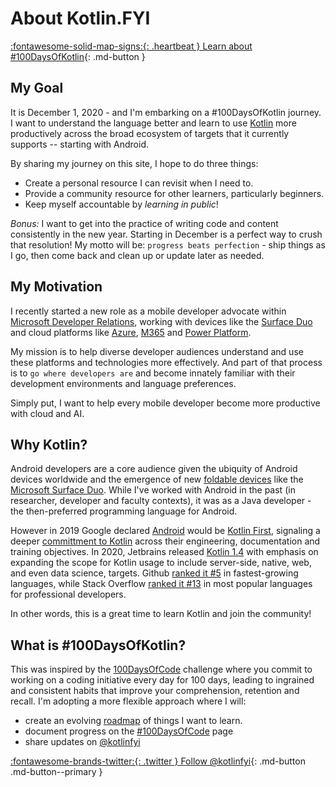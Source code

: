 # About Kotlin.FYI

[:fontawesome-solid-map-signs:{: .heartbeat } Learn about #100DaysOfKotlin](/home/100days){: .md-button }

## My Goal
It is December 1, 2020 - and I'm embarking on a #100DaysOfKotlin journey. I want to understand the language better and learn to use [Kotlin](https://kotlinlang.org) more productively across the broad ecosystem of targets that it currently supports -- starting with Android.

By sharing my journey on this site, I hope to do three things:

 * Create a personal resource I can revisit when I need to.
 * Provide a community resource for other learners, particularly beginners.
 * Keep myself accountable by _learning in public_!

_Bonus:_ I want to get into the practice of writing code and content consistently in the new year. Starting in December is a perfect way to crush that resolution! My motto will be: `progress beats perfection` - ship things as I go, then come back and clean up or update later as needed.

## My Motivation

I recently started a new role as a mobile developer advocate within [Microsoft Developer Relations](https://twitter.com/azureadvocates), working with devices like the [Surface Duo](https://docs.microsoft.com/en-us/dual-screen/?WT.mc_id=mobile-9644-ninarasi) and cloud platforms like [Azure](https://docs.microsoft.com/en-us/azure/?product=featured&WT.mc_id=mobile-9644-ninarasi), [M365](https://docs.microsoft.com/en-us/microsoft-365/?view=o365-worldwide&WT.mc_id=mobile-9644-ninarasi) and [Power Platform](https://docs.microsoft.com/en-us/power-platform/?WT.mc_id=mobile-9644-ninarasi). 

My mission is to help diverse developer audiences understand and use these platforms and technologies more effectively. And part of that process is to `go where developers are` and become innately familiar with their development environments and language preferences.

Simply put, I want to help every mobile developer become more productive with cloud and AI.

## Why Kotlin?

Android developers are a core audience given the ubiquity of Android devices worldwide and the emergence of new [foldable devices](https://developer.android.com/guide/topics/ui/foldables) like the [Microsoft Surface Duo](https://docs.microsoft.com/en-us/dual-screen/?WT.mc_id=mobile-9644-ninarasi). While I've worked with Android in the past (in researcher, developer and faculty contexts), it was as a Java developer - the then-preferred programming language for Android.

However in 2019 Google declared [Android](https://developer.android.com) would be [Kotlin First](https://developer.android.com/kotlin/first), signaling a deeper [committment to Kotlin](https://android-developers.googleblog.com/2019/12/androids-commitment-to-kotlin.html) across their engineering, documentation and training objectives. In 2020, Jetbrains released [Kotlin 1.4](https://blog.jetbrains.com/kotlin/2020/08/kotlin-1-4-released-with-a-focus-on-quality-and-performance/) with emphasis on expanding the scope for Kotlin usage to include server-side, native, web, and even data science, targets. Github [ranked it #5](https://octoverse.github.com/) in fastest-growing languages, while Stack Overflow [ranked it #13](https://insights.stackoverflow.com/survey/2020#most-popular-technologies) in most popular languages for professional developers.

In other words, this is a great time to learn Kotlin and join the community!

## What is #100DaysOfKotlin?

This was inspired by the [100DaysOfCode](https://www.100daysofcode.com/about/) challenge where you commit to working on a coding initiative every day for 100 days, leading to ingrained and consistent habits that improve your comprehension, retention and recall. I'm adopting a more flexible approach where I will:

 - create an evolving [roadmap](/home/roadmap) of things I want to learn.
 - document progress on the [#100DaysOfCode](/home/100Days) page
 - share updates on [@kotlinfyi](https://twitter.com/kotlinfyi)


[:fontawesome-brands-twitter:{: .twitter } Follow @kotlinfyi](https://twitter.com/kotlinfyi){: .md-button .md-button--primary }
